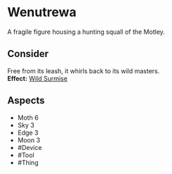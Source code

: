 # Wenutrewa
A fragile figure housing a hunting squall of the Motley.
## Consider
Free from its leash, it whirls back to its wild masters.<br>**Effect:** [Wild Surmise](https://uadaf.theevilroot.xyz/rowenarium/element/wild.surmise)
## Aspects
- Moth 6
- Sky 3
- Edge 3
- Moon 3
- #Device
- #Tool
- #Thing